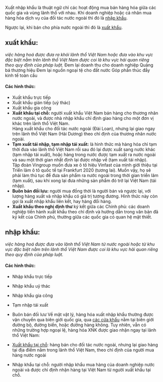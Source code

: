 Xuất nhập khẩu là thuật ngữ chỉ các hoạt động mua bán hàng hóa giữa các quốc gia và vùng lãnh thổ với nhau. Khi doanh nghiệp hoặc cá nhân mua hàng hóa dịch vụ của đối tác nước ngoài thì đó là [nhập khẩu](https://www.container-transportation.com/nhap-khau-la-gi.html). 

Ngược lại, khi bán cho phía nước ngoài thì đó là [xuất khẩu](https://www.container-transportation.com/xuat-khau-la-gi.html).
## xuất khẩu:
_việc hàng hoá được đưa ra khỏi lãnh thổ Việt Nam hoặc đưa vào khu vực đặc biệt nằm trên lãnh thổ Việt Nam được coi là khu vực hải quan riêng theo quy định của pháp luật._
	Đem lại doanh thu cho doanh nghiệp
	Quảng bá thương hiệu
	Đem lại nguồn ngoại tệ cho đất nước
	Góp phần thúc đẩy kinh tế toàn cầu
#### Các hình thức:
- Xuất khẩu trực tiếp
- Xuất khẩu gián tiếp (uỷ thác)
- Xuất khẩu gia công 
- **Xuất khẩu tại chỗ:** người xuất khẩu Việt Nam bán hàng cho thương nhân nước ngoài, và được nhà nhập khẩu chỉ định giao hàng cho một đơn vị khác trên lãnh thổ Việt Nam.  
     Hàng xuất khẩu cho đối tác nước ngoài (Đài Loan), nhưng lại giao ngay trên lãnh thổ Việt Nam (Hải Dương) theo chỉ định của thương nhân nước ngoài.
- **Tạm xuất tái nhập, tạm nhập tái xuất:** là hình thức mà hàng hóa chỉ tạm thời đưa vào lãnh thổ Việt Nam rồi sau đó lại được xuất sang nước khác (tạm nhập tái xuất), hoặc hàng trong nước được tạm xuất ra nước ngoài và sau một thời gian nhất định lại được nhập về (tạm xuất tái nhập).  
      Tập đoàn Vingroup muốn đưa xe ô tô hiệu Vinfast của mình giới thiệu tại Triển lãm ô tô quốc tế tại Frankfurt 2020 (tương lai). Muốn vậy, họ sẽ phải làm thủ tục để đưa sản phẩm ra nước ngoài trong thời gian triển lãm (tạm xuất), sau khi xong lại đưa những sản phẩm đó trở lại Việt Nam (tái nhập).
- **Buôn bán đối lưu:** người mua đồng thời là người bán và ngược lại, với lượng hàng xuất và nhập khẩu có giá trị tương đương. Hình thức này còn gọi là xuất nhập khẩu liên kết, hay hàng đổi hàng.
- **Xuất khẩu theo nghị định thư** ký kết giữa các Chính phủ: các doanh nghiệp tiến hành xuất khẩu theo chỉ định và hướng dẫn trong văn bản đã ký kết của Chính phủ, thường giữa các quốc gia có quan hệ mật thiết.
## nhập khẩu:
_việc hàng hoá được đưa vào lãnh thổ Việt Nam từ nước ngoài hoặc từ khu vực đặc biệt nằm trên lãnh thổ Việt Nam được coi là khu vực hải quan riêng theo quy định của pháp luật._
#### Các hình thức:
- Nhập khẩu trực tiếp
- Nhập khẩu uỷ thác
- Nhập khẩu gia công
- Tạm nhập tái xuất
- Buôn bán đối lưư
Về mặt vật lý, hàng hóa xuất nhập khẩu thường được vận chuyển qua biên giới quốc gia, qua [các cửa khẩu](https://www.container-transportation.com/cua-khau-la-gi.html) nằm tại biên giới đường bộ, đường biển, hoặc đường hàng không. Tuy nhiên, vẫn có những trường hợp ngoại lệ, hàng hóa XNK được giao nhận ngay tại lãnh thổ Việt Nam:  

- [Xuất khẩu tại chỗ](https://www.container-transportation.com/xuat-khau-tai-cho.html): hàng bán cho đối tác nước ngoài, nhưng lại giao hàng tại địa điểm nằm trong lãnh thổ Việt Nam, theo chỉ định của người mua hàng nước ngoài
- Nhập khẩu tại chỗ: người nhập khẩu mua hàng của doanh nghiệp nước ngoài và được chỉ định nhận hàng tại Việt Nam từ người xuất khẩu tại chỗ.